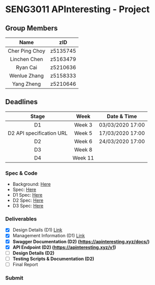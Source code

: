 # SENG3011 APInteresting - Project
## Group Members
| Name | zID |
|:----:|:---:|
| Cher Ping Choy | z5135745 |
| Linchen Chen | z5163479 |
| Ryan Cai | z5210636 |
| Wenlue Zhang | z5158333 |
| Yang Zheng | z5210646 |

## Deadlines
| Stage |  Week  | Date & Time |
|:-----:|:------:|:----:|
| D1    | Week 3 | 03/03/2020 17:00 |
| D2 API specification URL | Week 5 | 17/03/2020 17:00 |
| D2    | Week 6 | 24/03/2020 17:00 |
| D3    | Week 8 |      |
| D4    | Week 11 |     |

### Spec & Code

+ Background: [Here](https://webcms3.cse.unsw.edu.au/files/0beaee40a539657f3c1bdf37d93ee4038a8a86fd0e5f7def6dd839eb6d4c12fe)
+ Spec: [Here](https://webcms3.cse.unsw.edu.au/static/uploads/course/SENG3011/20T1/441d26b246c6ef9beac40077659ca8b051d03cf991e27909f29b25fbd541049c/AnalyticsPlatformEpidemics_v_8_2.pdf)
+ D1 Spec: [Here](https://webcms3.cse.unsw.edu.au/static/uploads/course/SENG3011/20T1/214ce623c79c14d025178d276e412a20a829da1cf467dbf917031f14b6f73711/Week3_D1_Requirements.pdf)
+ D2 Spec: [Here](https://webcms3.cse.unsw.edu.au/static/uploads/course/SENG3011/20T1/9c388def8b481ef564d80c0f76c110a05de6e34c18cced798346ace9f8560049/Week5and6_D2_Requirements.pdf)
+ D3 Spec: [Here](https://webcms3.cse.unsw.edu.au/static/uploads/course/SENG3011/20T1/3b8a2b56fb9191744960486c9d0015cf2586cd325517499674b37e2468cd5bf0/Week8__D3_Demo_requirements_2020.pdf)

### Deliverables
- [x] Design Details (D1) [Link](https://github.com/websterzh/SENG3011_APInteresting/blob/master/Reports/DesignDetails.md)
- [x] Management Information (D1) [Link](https://github.com/websterzh/SENG3011_APInteresting/blob/master/Reports/ManagementInformation.md)
- [x] **Swagger Documentation (D2) (https://apinteresting.xyz/docs/)**
- [x] **API Endpoint (D2) (https://apinteresting.xyz/v1)**
- [ ] **Design Details (D2)**
- [ ] **Testing Scripts & Documentation (D2)**
- [ ] Final Report

### Submit

